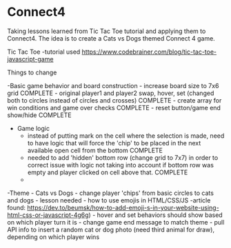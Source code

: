 # Connect4 
Taking lessons learned from Tic Tac Toe tutorial and applying them to Connect4. The idea is to create a Cats vs Dogs themed Connect 4 game.

Tic Tac Toe 
  -tutorial used https://www.codebrainer.com/blog/tic-tac-toe-javascript-game
   
Things to change 

  -Basic game behavior and board construction
    - increase board size to 7x6 grid COMPLETE
    - original player1 and player2 swap, hover, set (changed both to circles instead of circles and crosses) COMPLETE
    - create array for win conditions and game over checks COMPLETE
    - reset button/game end show/hide COMPLETE

  - Game logic 
    - instead of putting mark on the cell where the selection is made, need to have logic that will force the 'chip' to be placed in the next available open cell from the bottom COMPLETE
    - needed to add 'hidden' bottom row (change grid to 7x7) in order to correct issue with logic not taking into account if bottom row was empty and player clicked on cell above that. COMPLETE
    - 
  -Theme - Cats vs Dogs
    - change player 'chips' from basic circles to cats and dogs 
      - lesson needed - how to use emojis in HTML/CSS/JS 
          -article found: https://dev.to/beumsk/how-to-add-emoji-s-in-your-website-using-html-css-or-javascript-4g6g)
      - hover and set behaviors should show based on which player turn it is
    - change game end message to match theme
      - pull API info to insert a random cat or dog photo (need third animal for draw), depending on which player wins
  
